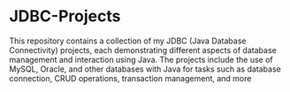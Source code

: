 # JDBC-Projects
This repository contains a collection of my JDBC (Java Database Connectivity) projects, each demonstrating different aspects of database management and interaction using Java. The projects include the use of MySQL, Oracle, and other databases with Java for tasks such as database connection, CRUD operations, transaction management, and more

